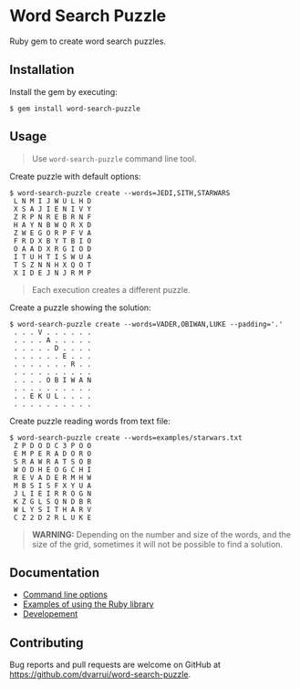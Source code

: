 # Word Search Puzzle

Ruby gem to create word search puzzles.

## Installation

Install the gem by executing:

    $ gem install word-search-puzzle

## Usage

> Use `word-search-puzzle` command line tool.

Create puzzle with default options:
```
$ word-search-puzzle create --words=JEDI,SITH,STARWARS
 L N M I J W U L H D
 X S A J I E N I V Y
 Z R P N R E B R N F
 H A Y N B W Q R X D
 Z W E G O R P F V A
 F R D X B Y T B I O
 O A A D X R G I O D
 I T U H T I S W U A
 T S Z N N H X Q O T
 X I D E J N J R M P
```

> Each execution creates a different puzzle.

Create a puzzle showing the solution: 
```
$ word-search-puzzle create --words=VADER,OBIWAN,LUKE --padding='.'
 . . . V . . . . . .
 . . . . A . . . . .
 . . . . . D . . . .
 . . . . . . E . . .
 . . . . . . . R . .
 . . . . . . . . . .
 . . . . O B I W A N
 . . . . . . . . . .
 . . E K U L . . . .
 . . . . . . . . . .
```

Create puzzle reading words from text file:
```
$ word-search-puzzle create --words=examples/starwars.txt                   
 Z P D O D C 3 P O O
 E M P E R A D O R O
 S R A W R A T S O B
 W O D H E O G C H I
 R E V A D E R M H W
 M B S I S F X Y U A
 J L I E I R R O G N
 K Z G L S Q N D B R
 W L Y S I T H A R V
 C Z 2 D 2 R L U K E
 ```

> **WARNING:**
> Depending on the number and size of the words, and the size of the grid, sometimes it will not be possible to find a solution.

## Documentation

* [Command line options](docs/options.md)
* [Examples of using the Ruby library](examples/)
* [Developement](docs/development.md)

## Contributing

Bug reports and pull requests are welcome on GitHub at https://github.com/dvarrui/word-search-puzzle.

